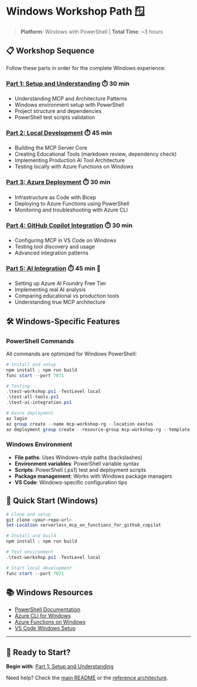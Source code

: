 # Windows Workshop Path 🪟

> **Platform**: Windows with PowerShell | **Total Time**: ~3 hours

## 📋 Workshop Sequence

Follow these parts in order for the complete Windows experience:

### [Part 1: Setup and Understanding](part-1-setup-and-understanding.md) ⏱️ 30 min
- Understanding MCP and Architecture Patterns
- Windows environment setup with PowerShell
- Project structure and dependencies
- PowerShell test scripts validation

### [Part 2: Local Development](part-2-local-development.md) ⏱️ 45 min
- Building the MCP Server Core
- Creating Educational Tools (markdown review, dependency check)
- Implementing Production AI Tool Architecture
- Testing locally with Azure Functions on Windows

### [Part 3: Azure Deployment](part-3-azure-deployment.md) ⏱️ 30 min
- Infrastructure as Code with Bicep
- Deploying to Azure Functions using PowerShell
- Monitoring and troubleshooting with Azure CLI

### [Part 4: GitHub Copilot Integration](part-4-copilot-integration.md) ⏱️ 30 min
- Configuring MCP in VS Code on Windows
- Testing tool discovery and usage
- Advanced integration patterns

### [Part 5: AI Integration](part-5-ai-integration.md) ⏱️ 45 min 🤖
- Setting up Azure AI Foundry Free Tier
- Implementing real AI analysis
- Comparing educational vs production tools
- Understanding true MCP architecture

## 🛠️ Windows-Specific Features

### PowerShell Commands
All commands are optimized for Windows PowerShell:
```powershell
# Install and setup
npm install ; npm run build
func start --port 7071

# Testing
.\test-workshop.ps1 -TestLevel local
.\test-all-tools.ps1
.\test-ai-integration.ps1

# Azure deployment
az login
az group create --name mcp-workshop-rg --location eastus
az deployment group create --resource-group mcp-workshop-rg --template-file infra/main.bicep
```

### Windows Environment
- **File paths**: Uses Windows-style paths (backslashes)
- **Environment variables**: PowerShell variable syntax
- **Scripts**: PowerShell (.ps1) test and deployment scripts
- **Package management**: Works with Windows package managers
- **VS Code**: Windows-specific configuration tips

## 🚀 Quick Start (Windows)

```powershell
# Clone and setup
git clone <your-repo-url>
Set-Location serverless_mcp_on_functions_for_github_copilot

# Install and build
npm install ; npm run build

# Test environment
.\test-workshop.ps1 -TestLevel local

# Start local development
func start --port 7071
```

## 📚 Windows Resources

- [PowerShell Documentation](https://docs.microsoft.com/en-us/powershell/)
- [Azure CLI for Windows](https://docs.microsoft.com/en-us/cli/azure/install-azure-cli-windows)
- [Azure Functions on Windows](https://docs.microsoft.com/en-us/azure/azure-functions/functions-develop-vs-code?tabs=csharp)
- [VS Code Windows Setup](https://code.visualstudio.com/docs/setup/windows)

---

## 🏁 Ready to Start?

**Begin with**: [Part 1: Setup and Understanding](part-1-setup-and-understanding.md)

Need help? Check the [main README](../../README.md) or the [reference architecture](../reference-architecture-patterns.md).